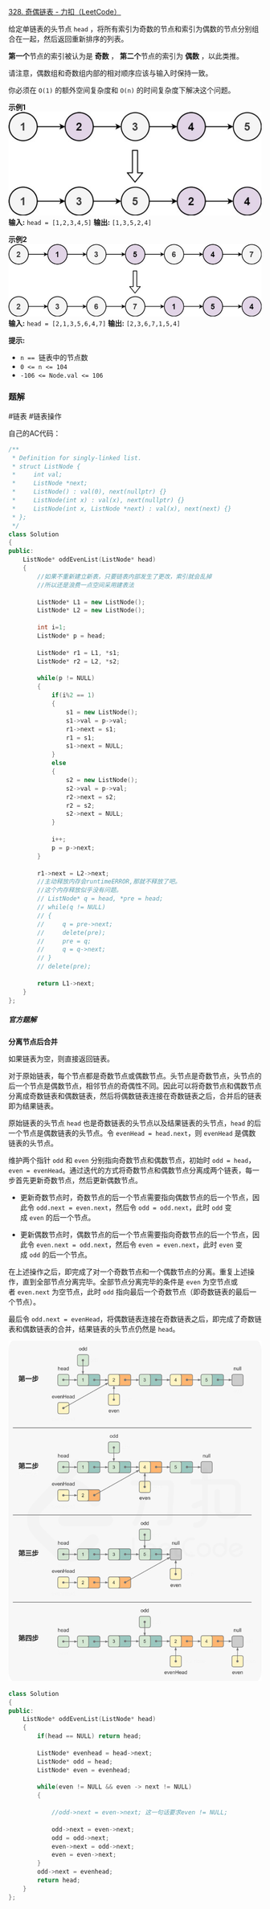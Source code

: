 [328. 奇偶链表 - 力扣（LeetCode）](https://leetcode.cn/problems/odd-even-linked-list/)

给定单链表的头节点 `head` ，将所有索引为奇数的节点和索引为偶数的节点分别组合在一起，然后返回重新排序的列表。

**第一个**节点的索引被认为是 **奇数** ， **第二个**节点的索引为 **偶数** ，以此类推。

请注意，偶数组和奇数组内部的相对顺序应该与输入时保持一致。

你必须在 `O(1)` 的额外空间复杂度和 `O(n)` 的时间复杂度下解决这个问题。

**示例1**
![](../zPictureStore/Pastedimage20240311201448.jpg)
**输入:**  `head = [1,2,3,4,5]` 
**输出:** `[1,3,5,2,4]` 

**示例2**
![](../zPictureStore/Pastedimage20240311201540.jpg)
**输入:**  `head = [2,1,3,5,6,4,7]`
**输出:** `[2,3,6,7,1,5,4]`

**提示:**

- `n ==`  链表中的节点数
- `0 <= n <= 104`
- `-106 <= Node.val <= 106`


### 题解

#链表 #链表操作 

自己的AC代码：
```cpp
/**
 * Definition for singly-linked list.
 * struct ListNode {
 *     int val;
 *     ListNode *next;
 *     ListNode() : val(0), next(nullptr) {}
 *     ListNode(int x) : val(x), next(nullptr) {}
 *     ListNode(int x, ListNode *next) : val(x), next(next) {}
 * };
 */
class Solution
{
public:
    ListNode* oddEvenList(ListNode* head)
    {
        //如果不重新建立新表，只要链表内部发生了更改，索引就会乱掉
        //所以还是浪费一点空间采用建表法

        ListNode* L1 = new ListNode();
        ListNode* L2 = new ListNode();

        int i=1;
        ListNode* p = head;

        ListNode* r1 = L1, *s1;
        ListNode* r2 = L2, *s2;

        while(p != NULL)
        {
            if(i%2 == 1)
            {
                s1 = new ListNode();
                s1->val = p->val;
                r1->next = s1;
                r1 = s1;
                s1->next = NULL;
            }
            else
            {
                s2 = new ListNode();
                s2->val = p->val;
                r2->next = s2;
                r2 = s2;
                s2->next = NULL;
            }

            i++;
            p = p->next;
        }

        r1->next = L2->next;
        //主动释放内存会runtimeERROR,那就不释放了吧。
        //这个内存释放似乎没有问题。
        // ListNode* q = head, *pre = head;
        // while(q != NULL)
        // {
        //     q = pre->next;
        //     delete(pre);
        //     pre = q;
        //     q = q->next;
        // }
        // delete(pre);

        return L1->next;
    }
};
```


##### 官方题解

**分离节点后合并**

如果链表为空，则直接返回链表。

对于原始链表，每个节点都是奇数节点或偶数节点。头节点是奇数节点，头节点的后一个节点是偶数节点，相邻节点的奇偶性不同。因此可以将奇数节点和偶数节点分离成奇数链表和偶数链表，然后将偶数链表连接在奇数链表之后，合并后的链表即为结果链表。

原始链表的头节点 `head` 也是奇数链表的头节点以及结果链表的头节点，`head` 的后一个节点是偶数链表的头节点。令 `evenHead = head.next`，则 `evenHead` 是偶数链表的头节点。

维护两个指针 `odd` 和 `even` 分别指向奇数节点和偶数节点，初始时 `odd = head`，`even = evenHead`。通过迭代的方式将奇数节点和偶数节点分离成两个链表，每一步首先更新奇数节点，然后更新偶数节点。

- 更新奇数节点时，奇数节点的后一个节点需要指向偶数节点的后一个节点，因此令 `odd.next = even.next`，然后令 `odd = odd.next`，此时 `odd` 变成 `even` 的后一个节点。

- 更新偶数节点时，偶数节点的后一个节点需要指向奇数节点的后一个节点，因此令 `even.next = odd.next`，然后令 `even = even.next`，此时 `even` 变成 `odd` 的后一个节点。


在上述操作之后，即完成了对一个奇数节点和一个偶数节点的分离。重复上述操作，直到全部节点分离完毕。全部节点分离完毕的条件是 `even` 为空节点或者 `even.next` 为空节点，此时 `odd` 指向最后一个奇数节点（即奇数链表的最后一个节点）。

最后令 `odd.next = evenHead`，将偶数链表连接在奇数链表之后，即完成了奇数链表和偶数链表的合并，结果链表的头节点仍然是 `head`。

![](../zPictureStore/Pastedimage20240311202116.png)

```cpp
class Solution
{
public:
    ListNode* oddEvenList(ListNode* head)
    {
        if(head == NULL) return head;

        ListNode* evenhead = head->next;
        ListNode* odd = head;
        ListNode* even = evenhead;

        while(even != NULL && even -> next != NULL)
        {

            //odd->next = even->next; 这一句话要求even != NULL;

            odd->next = even->next;
            odd = odd->next;
            even->next = odd->next;
            even = even->next;
        }
        odd->next = evenhead;
        return head;
    }
};
```